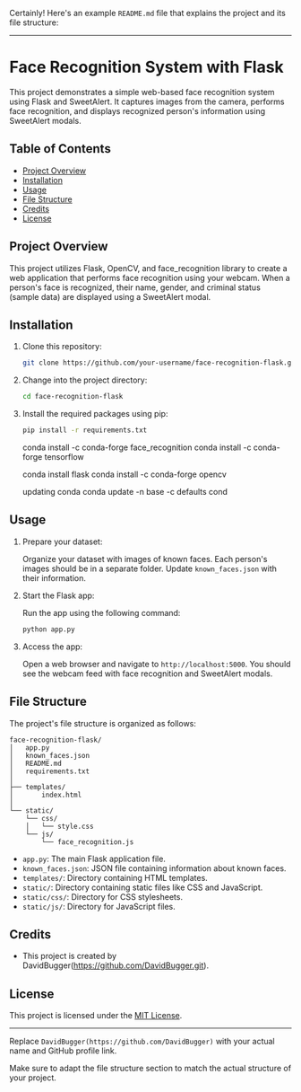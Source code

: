 Certainly! Here's an example `README.md` file that explains the project and its file structure:

---

# Face Recognition System with Flask 

This project demonstrates a simple web-based face recognition system using Flask and SweetAlert. It captures images from the camera, performs face recognition, and displays recognized person's information using SweetAlert modals.

## Table of Contents

- [Project Overview](#project-overview)
- [Installation](#installation)
- [Usage](#usage)
- [File Structure](#file-structure)
- [Credits](#credits)
- [License](#license)

## Project Overview

This project utilizes Flask, OpenCV, and face_recognition library to create a web application that performs face recognition using your webcam. When a person's face is recognized, their name, gender, and criminal status (sample data) are displayed using a SweetAlert modal.

## Installation

1. Clone this repository:

    ```sh
    git clone https://github.com/your-username/face-recognition-flask.git
    ```

2. Change into the project directory:

    ```sh
    cd face-recognition-flask
    ```

3. Install the required packages using pip:

    ```sh
    pip install -r requirements.txt
    ```
    conda install -c conda-forge face_recognition
    conda install -c conda-forge tensorflow

    conda install flask
    conda install -c conda-forge opencv


    updating conda 
    conda update -n base -c defaults cond

## Usage

1. Prepare your dataset:

   Organize your dataset with images of known faces. Each person's images should be in a separate folder. Update `known_faces.json` with their information.

2. Start the Flask app:

   Run the app using the following command:

   ```sh
   python app.py
   ```

3. Access the app:

   Open a web browser and navigate to `http://localhost:5000`. You should see the webcam feed with face recognition and SweetAlert modals.

## File Structure

The project's file structure is organized as follows:

```
face-recognition-flask/
│   app.py
│   known_faces.json
│   README.md
│   requirements.txt
│
├── templates/
│       index.html
│
└── static/
    └── css/
    │   └── style.css
    └── js/
        └── face_recognition.js
```

- `app.py`: The main Flask application file.
- `known_faces.json`: JSON file containing information about known faces.
- `templates/`: Directory containing HTML templates.
- `static/`: Directory containing static files like CSS and JavaScript.
- `static/css/`: Directory for CSS stylesheets.
- `static/js/`: Directory for JavaScript files.

## Credits

- This project is created by DavidBugger(https://github.com/DavidBugger.git).

## License

This project is licensed under the [MIT License](LICENSE).

---

Replace `DavidBugger(https://github.com/DavidBugger)` with your actual name and GitHub profile link.

Make sure to adapt the file structure section to match the actual structure of your project.



